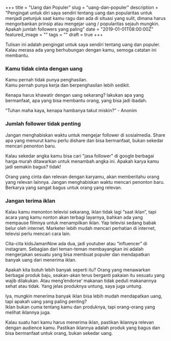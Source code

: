 +++
title = "Uang dan Populer"
slug = "uang-dan-populer"
description = "Pengingat untuk diri saya sendiri tentang uang dan popularitas untuk menjadi petunjuk saat kamu ragu dan ada di situasi yang sulit, dimana harus mengorbankan prinsip atau mengejar uang / popularitas sejauh mungkin. Apakah jumlah followers yang paling"
date = "2019-01-01T08:00:00Z"
featured_image = ""
tags = ""
draft = true
+++ 

Tulisan ini adalah pengingat untuk saya sendiri tentang uang dan populer. Kalau merasa ada yang berhubungan dengan kamu, semoga catatan ini membantu.

### Kamu tidak cinta dengan uang

Kamu pernah tidak punya penghasilan.  
Kamu pernah punya kerja dan berpenghasilan lebih sedikit.

Kenapa harus khawatir dengan uang sekarang? lakukan apa yang bermanfaat, apa yang bisa membantu orang, yang bisa jadi ibadah.

“Tuhan maha kaya, kenapa hambanya takut miskin?” - Anonim

### Jumlah follower tidak penting

Jangan menghabiskan waktu untuk mengejar follower di sosialmedia. Share apa yang menurut kamu perlu dishare dan bisa bermanfaat, bukan sekedar mencari penonton baru.

Kalau sekedar angka kamu bisa cari "jasa follower" di google berbagai harga murah ditawarkan untuk menambah angka ini. Apakah karya kamu jadi semakin bagus? tidak!

Orang yang cinta dan relevan dengan karyamu, akan memberitahu orang yang relevan lainnya. Jangan menghabiskan waktu mencari penonton baru. Berkarya yang sangat bagus untuk orang yang relevan.

### Jangan terima iklan

Kalau kamu menonton televisi sekarang, iklan tidak lagi “saat iklan”, tapi acara yang kamu nonton akan terbagi layarnya, bahkan ada yang mempause filmnya untuk menampilkan iklan. Yap televisi sedang babak belur oleh internet. Marketer lebih mudah mencari perhatian di internet, televisi perlu mencari cara lain.

Cita-cita kidsJamanNow ada dua, jadi youtuber atau “influencer” di instagram. Sebagian dari teman-teman membayangkan ini adalah mengerjakan sesuatu yang bisa membuat populer dan mendapatkan banyak uang dari menerima iklan.

Apakah kita butuh lebih banyak seperti itu? Orang yang menawarkan berbagai produk baju, seakan-akan terus berganti pakaian itu sesuatu yang wajib dilakukan. Atau meng’endorse’ makanan tidak peduli makanannya sehat atau tidak. Yang jelas produknya untung, saya juga untung.

Iya, mungkin menerima banyak iklan bisa lebih mudah mendapatkan uang, tapi apakah uang yang paling penting?  
Iklan bukan cuma tentang kamu dan produknya, tapi orang-orang yang melihat iklannya juga.

Kalau suatu hari kamu harus menerima iklan, pastikan iklannya relevan dengan audience kamu. Pastikan iklannya adalah produk yang bagus dan bisa bermanfaat untuk orang, bukan sekedar uang.